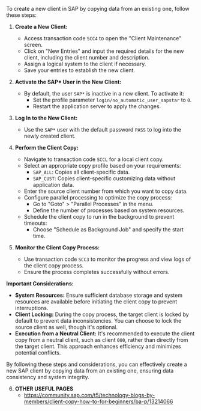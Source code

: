 To create a new client in SAP by copying data from an existing one, follow these steps:

1. **Create a New Client:**
   - Access transaction code `SCC4` to open the "Client Maintenance" screen.
   - Click on "New Entries" and input the required details for the new client, including the client number and description.
   - Assign a logical system to the client if necessary.
   - Save your entries to establish the new client.

2. **Activate the SAP\* User in the New Client:**
   - By default, the user `SAP*` is inactive in a new client. To activate it:
     - Set the profile parameter `login/no_automatic_user_sapstar` to `0`.
     - Restart the application server to apply the changes.

3. **Log In to the New Client:**
   - Use the `SAP*` user with the default password `PASS` to log into the newly created client.

4. **Perform the Client Copy:**
   - Navigate to transaction code `SCCL` for a local client copy.
   - Select an appropriate copy profile based on your requirements:
     - `SAP_ALL`: Copies all client-specific data.
     - `SAP_CUST`: Copies client-specific customizing data without application data.
   - Enter the source client number from which you want to copy data.
   - Configure parallel processing to optimize the copy process:
     - Go to "Goto" > "Parallel Processes" in the menu.
     - Define the number of processes based on system resources.
   - Schedule the client copy to run in the background to prevent timeouts:
     - Choose "Schedule as Background Job" and specify the start time.

5. **Monitor the Client Copy Process:**
   - Use transaction code `SCC3` to monitor the progress and view logs of the client copy process.
   - Ensure the process completes successfully without errors.

**Important Considerations:**

- **System Resources:** Ensure sufficient database storage and system resources are available before initiating the client copy to prevent interruptions.
- **Client Locking:** During the copy process, the target client is locked by default to prevent data inconsistencies. You can choose to lock the source client as well, though it's optional.
- **Execution from a Neutral Client:** It's recommended to execute the client copy from a neutral client, such as client `000`, rather than directly from the target client. This approach enhances efficiency and minimizes potential conflicts.

By following these steps and considerations, you can effectively create a new SAP client by copying data from an existing one, ensuring data consistency and system integrity. 

6. **OTHER USEFUL PAGES**
   - https://community.sap.com/t5/technology-blogs-by-members/client-copy-how-to-for-beginners/ba-p/13214066
